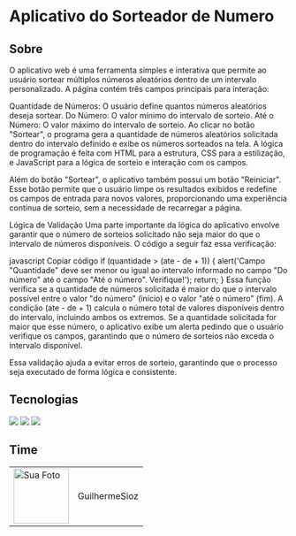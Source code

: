 <h1>Aplicativo do Sorteador de Numero</h1>

<h2> Sobre</h2>
<p>O aplicativo web é uma ferramenta simples e interativa que permite ao usuário sortear múltiplos números aleatórios dentro de um intervalo personalizado. A página contém três campos principais para interação:

Quantidade de Números: O usuário define quantos números aleatórios deseja sortear.
Do Número: O valor mínimo do intervalo de sorteio.
Até o Número: O valor máximo do intervalo de sorteio.
Ao clicar no botão "Sortear", o programa gera a quantidade de números aleatórios solicitada dentro do intervalo definido e exibe os números sorteados na tela. A lógica de programação é feita com HTML para a estrutura, CSS para a estilização, e JavaScript para a lógica de sorteio e interação com os campos.

Além do botão "Sortear", o aplicativo também possui um botão "Reiniciar". Esse botão permite que o usuário limpe os resultados exibidos e redefine os campos de entrada para novos valores, proporcionando uma experiência contínua de sorteio, sem a necessidade de recarregar a página.

Lógica de Validação
Uma parte importante da lógica do aplicativo envolve garantir que o número de sorteios solicitado não seja maior do que o intervalo de números disponíveis. O código a seguir faz essa verificação:

javascript
Copiar código
if (quantidade > (ate - de + 1)) {
    alert('Campo "Quantidade" deve ser menor ou igual ao intervalo informado no campo "Do número" até o campo "Até o número". Verifique!');
    return;
}
Essa função verifica se a quantidade de números solicitada é maior do que o intervalo possível entre o valor "do número" (início) e o valor "até o número" (fim). A condição (ate - de + 1) calcula o número total de valores disponíveis dentro do intervalo, incluindo ambos os extremos. Se a quantidade solicitada for maior que esse número, o aplicativo exibe um alerta pedindo que o usuário verifique os campos, garantindo que o número de sorteios não exceda o intervalo disponível.

Essa validação ajuda a evitar erros de sorteio, garantindo que o processo seja executado de forma lógica e consistente.</p>

## Tecnologias
<div>
  <img src="https://img.shields.io/badge/HTML-239120?style=for-the-badge&logo=html5&logoColor=white">
  <img src="https://img.shields.io/badge/CSS-239120?&style=for-the-badge&logo=css3&logoColor=white">
  <img src="https://img.shields.io/badge/JavaScript-F7DF1E?style=for-the-badge&logo=javascript&logoColor=black">
</div>

## Time
<table>
  <tr>
    <td><img src="https://avatars.githubusercontent.com/u/190558110?s=400&u=e062922b9714d10dd0b94f0ba755dcb1ba908948&v=4" width="100" alt="Sua Foto"></td>
    <td>GuilhermeSioz</td>
  </tr>
</table>
